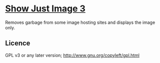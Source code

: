 [Show Just Image 3](http://userscripts.org/scripts/show/109890)
=================

Removes garbage from some image hosting sites and displays the image only. 

Licence
--------------------------------------
GPL v3 or any later version; http://www.gnu.org/copyleft/gpl.html
